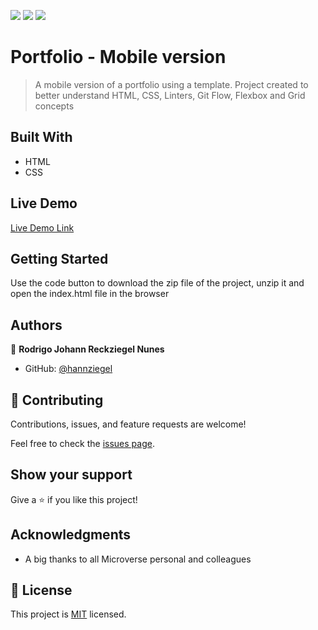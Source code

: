 ![](https://img.shields.io/badge/Microverse-blueviolet) ![](https://img.shields.io/badge/-HTML-orange) ![](https://img.shields.io/badge/-CSS-blue)

# Portfolio - Mobile version

> A mobile version of a portfolio using a template. Project created to better understand HTML, CSS, Linters, Git Flow, Flexbox and Grid concepts

## Built With

- HTML
- CSS

## Live Demo 

[Live Demo Link](https://hannziegel.github.io/portfolio/)
## Getting Started
Use the code button to download the zip file of the project, unzip it and open the index.html file in the browser

## Authors

👤 **Rodrigo Johann Reckziegel Nunes**

- GitHub: [@hannziegel](https://github.com/Hannziegel)


## 🤝 Contributing

Contributions, issues, and feature requests are welcome!

Feel free to check the [issues page](../../issues/).

## Show your support

Give a ⭐️ if you like this project!

## Acknowledgments

- A big thanks to all Microverse personal and colleagues

## 📝 License

This project is [MIT](./MIT.md) licensed.
